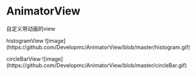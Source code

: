 # AnimatorView
自定义带动画的view
<p>histogramView
![image](https://github.com/Developmc/AnimatorView/blob/master/histogram.gif)
<p>circleBarView
![image](https://github.com/Developmc/AnimatorView/blob/master/circleBar.gif)
